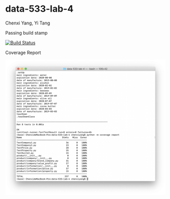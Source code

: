 # data-533-lab-4

Chenxi Yang, Yi Tang

Passing build stamp

[![Build Status](https://travis-ci.com/yitang310/data-533-lab-4.svg?token=Mv9WsvdrzKp9yjHtk1du&branch=master)](https://travis-ci.com/yitang310/data-533-lab-4)

Coverage Report

![Coverage Report](Coverage_Report.png)
